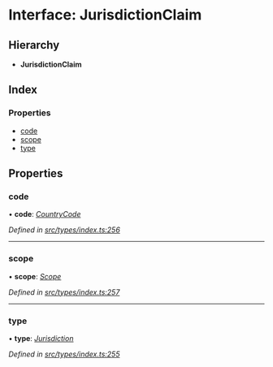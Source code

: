 # Interface: JurisdictionClaim

## Hierarchy

* **JurisdictionClaim**

## Index

### Properties

* [code](jurisdictionclaim.md#code)
* [scope](jurisdictionclaim.md#scope)
* [type](jurisdictionclaim.md#type)

## Properties

###  code

• **code**: *[CountryCode](../enums/countrycode.md)*

*Defined in [src/types/index.ts:256](https://github.com/PolymathNetwork/polymesh-sdk/blob/31a16a34/src/types/index.ts#L256)*

___

###  scope

• **scope**: *[Scope](scope.md)*

*Defined in [src/types/index.ts:257](https://github.com/PolymathNetwork/polymesh-sdk/blob/31a16a34/src/types/index.ts#L257)*

___

###  type

• **type**: *[Jurisdiction](../enums/claimtype.md#jurisdiction)*

*Defined in [src/types/index.ts:255](https://github.com/PolymathNetwork/polymesh-sdk/blob/31a16a34/src/types/index.ts#L255)*
